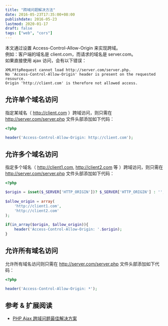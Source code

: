 ```yaml
---
title: "跨域问题解决方法"
date: 2016-05-23T17:35:00+08:00
publishdate: 2016-05-23
lastmod: 2020-01-17
draft: false
tags: ["web", "cors"]
---
```

本文通过设置 Access-Control-Allow-Origin 来实现跨域。    
例如：客户端的域名是 client.com，而请求的域名是 server.com。    
如果直接使用 ajax 访问，会有以下错误：

```
XMLHttpRequest cannot load http://server.com/server.php. 
No 'Access-Control-Allow-Origin' header is present on the requested resource.
Origin 'http://client.com' is therefore not allowed access.
```

## 允许单个域名访问
指定某域名（ http://client.com ）跨域访问，则只需在 http://server.com/server.php 文件头部添加如下代码：

```php
<?php

header('Access-Control-Allow-Origin: http://client.com');
```

## 允许多个域名访问
指定多个域名（ http://client1.com, http://client2.com 等 ）跨域访问，则只需在 http://server.com/server.php 文件头部添加如下代码：

```php
<?php

$origin = isset($_SERVER['HTTP_ORIGIN'])? $_SERVER['HTTP_ORIGIN'] : '';  
  
$allow_origin = array(  
    'http://client1.com',  
    'http://client2.com'  
);  
  
if(in_array($origin, $allow_origin)){  
    header('Access-Control-Allow-Origin: '.$origin);       
} 
```

## 允许所有域名访问
允许所有域名访问则只需在 http://server.com/server.php 文件头部添加如下代码：

```php
<?php

header('Access-Control-Allow-Origin: *'); 
```

## 参考 & 扩展阅读
- [PHP Ajax 跨域问题最佳解决方案](http://www.runoob.com/w3cnote/php-ajax-cross-border.html)
